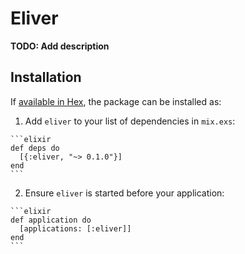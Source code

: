 # Eliver

**TODO: Add description**

## Installation

If [available in Hex](https://hex.pm/docs/publish), the package can be installed as:

  1. Add `eliver` to your list of dependencies in `mix.exs`:

    ```elixir
    def deps do
      [{:eliver, "~> 0.1.0"}]
    end
    ```

  2. Ensure `eliver` is started before your application:

    ```elixir
    def application do
      [applications: [:eliver]]
    end
    ```

